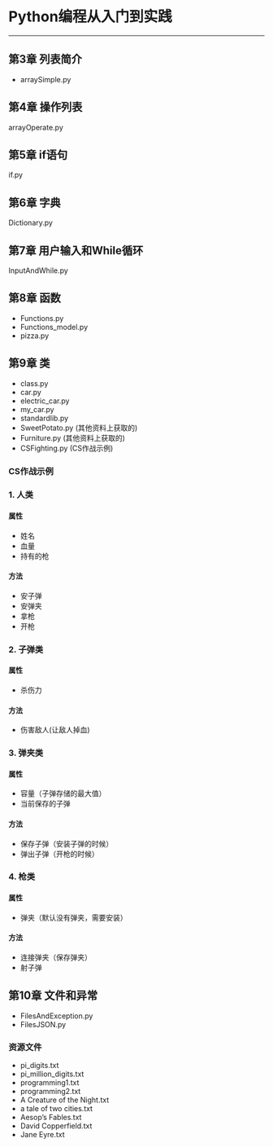 # Python编程从入门到实践
-------
## 第3章 列表简介
- arraySimple.py
## 第4章 操作列表
arrayOperate.py
## 第5章 if语句
if.py
## 第6章 字典
Dictionary.py
## 第7章 用户输入和While循环
InputAndWhile.py
## 第8章 函数
- Functions.py  
- Functions_model.py  
- pizza.py
## 第9章 类
- class.py
- car.py 
- electric_car.py 
- my_car.py
- standardlib.py
- SweetPotato.py (其他资料上获取的)
- Furniture.py (其他资料上获取的)
- CSFighting.py (CS作战示例)
### CS作战示例
### 1. 人类
#### 属性
- 姓名
- 血量
- 持有的枪
#### 方法
- 安子弹
- 安弹夹
- 拿枪
- 开枪
### 2. 子弹类
#### 属性
- 杀伤力
#### 方法
- 伤害敌人(让敌人掉血)
### 3. 弹夹类
#### 属性
- 容量（子弹存储的最大值）
- 当前保存的子弹
#### 方法
- 保存子弹（安装子弹的时候）
- 弹出子弹（开枪的时候）
### 4. 枪类
#### 属性
- 弹夹（默认没有弹夹，需要安装）
#### 方法
- 连接弹夹（保存弹夹）
- 射子弹

## 第10章 文件和异常
- FilesAndException.py
- FilesJSON.py
### 资源文件
- pi_digits.txt
- pi_million_digits.txt
- programming1.txt
- programming2.txt
- A Creature of the Night.txt
- a tale of two cities.txt
- Aesop’s Fables.txt
- David Copperfield.txt
- Jane Eyre.txt
